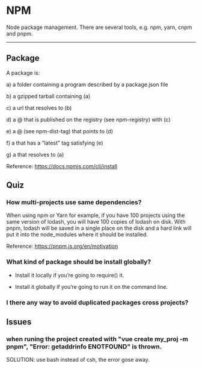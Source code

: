 # NPM

Node package management. There are several tools, e.g. npm, yarn, cnpm and pnpm.

---

## Package

A package is:

a) a folder containing a program described by a package.json file

b) a gzipped tarball containing (a)

c) a url that resolves to (b)

d) a <name>@<version> that is published on the registry (see npm-registry) with (c)

e) a <name>@<tag> (see npm-dist-tag) that points to (d)

f) a <name> that has a “latest” tag satisfying (e)

g) a <git remote url> that resolves to (a)

Reference: https://docs.npmjs.com/cli/install


## Quiz

### How multi-projects use same dependencies?

When using npm or Yarn for example, if you have 100 projects using the same version of lodash, you will have 100 copies of lodash on disk. With pnpm, lodash will be saved in a single place on the disk and a hard link will put it into the node_modules where it should be installed.

Reference: https://pnpm.js.org/en/motivation


### What kind of package should be install globally?

* Install it locally if you’re going to require() it.

* Install it globally if you’re going to run it on the command line.

### I there any way to avoid duplicated packages cross projects?


## Issues

### when runing the project created with "vue create my_proj -m pnpm", "Error: getaddrinfo ENOTFOUND" is thrown.

SOLUTION: use bash instead of csh, the error gose away.
